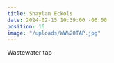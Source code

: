 ```yaml
---
title: Shaylan Eckols
date: 2024-02-15 10:39:00 -06:00
position: 16
image: "/uploads/WW%20TAP.jpg"
---
```


Wastewater tap